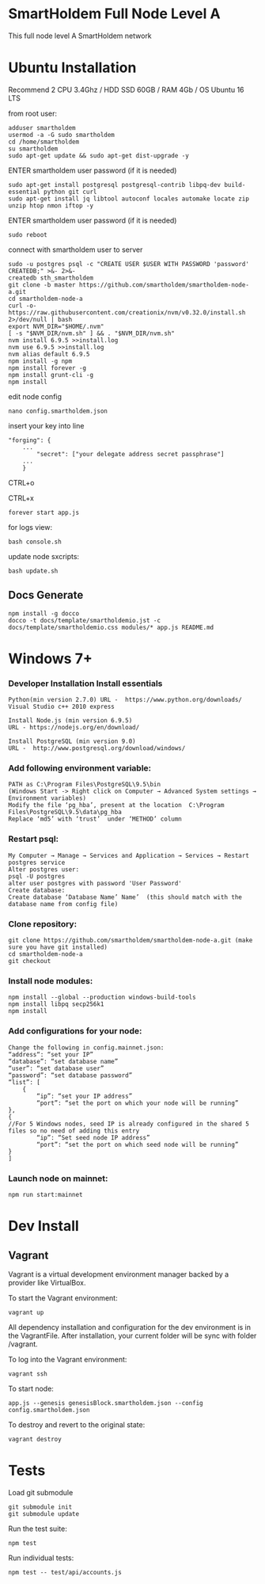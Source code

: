# SmartHoldem Full Node Level A

This full node level A SmartHoldem network

# Ubuntu Installation

Recommend 2 CPU 3.4Ghz / HDD SSD 60GB / RAM 4Gb / OS Ubuntu 16 LTS


from root user:

```shell
adduser smartholdem
usermod -a -G sudo smartholdem
cd /home/smartholdem
su smartholdem
sudo apt-get update && sudo apt-get dist-upgrade -y
```

ENTER smartholdem user password (if it is needed)

```shell
sudo apt-get install postgresql postgresql-contrib libpq-dev build-essential python git curl
sudo apt-get install jq libtool autoconf locales automake locate zip unzip htop nmon iftop -y
```

ENTER smartholdem user password (if it is needed)

```shell
sudo reboot
```

connect with smartholdem user to server

```shell
sudo -u postgres psql -c "CREATE USER $USER WITH PASSWORD 'password' CREATEDB;" >&- 2>&-
createdb sth_smartholdem
git clone -b master https://github.com/smartholdem/smartholdem-node-a.git
cd smartholdem-node-a
curl -o- https://raw.githubusercontent.com/creationix/nvm/v0.32.0/install.sh 2>/dev/null | bash
export NVM_DIR="$HOME/.nvm"
[ -s "$NVM_DIR/nvm.sh" ] && . "$NVM_DIR/nvm.sh"
nvm install 6.9.5 >>install.log
nvm use 6.9.5 >>install.log
nvm alias default 6.9.5
npm install -g npm
npm install forever -g
npm install grunt-cli -g
npm install
```

edit node config

```shell
nano config.smartholdem.json
```

insert your key into line 

```shell
"forging": {
    ...
        "secret": ["your delegate address secret passphrase"]
    ...
    }
```
  CTRL+o
  
  CTRL+x
  
```shell
forever start app.js
```  
    
for logs view: 
```shell
bash console.sh
```

update node sxcripts: 
```shell
bash update.sh
```


## Docs Generate

```shell
npm install -g docco
docco -t docs/template/smartholdemio.jst -c docs/template/smartholdemio.css modules/* app.js README.md
```

# Windows 7+

### Developer Installation Install essentials

```shell
Python(min version 2.7.0) URL -  https://www.python.org/downloads/ 
Visual Studio c++ 2010 express
```

```shell
Install Node.js (min version 6.9.5)
URL - https://nodejs.org/en/download/
```

```shell
Install PostgreSQL (min version 9.0)
URL -  http://www.postgresql.org/download/windows/
```

### Add following environment variable:

```shell
PATH as C:\Program Files\PostgreSQL\9.5\bin 
(Windows Start -> Right click on Computer → Advanced System settings → Environment variables)
Modify the file ‘pg_hba’, present at the location  C:\Program Files\PostgreSQL\9.5\data\pg_hba
Replace ‘md5’ with ‘trust’  under ‘METHOD’ column
```

### Restart psql:

```shell
My Computer → Manage → Services and Application → Services → Restart postgres service
Alter postgres user:
psql -U postgres
alter user postgres with password 'User Password'
Create database:
Create database ‘Database Name’ Name’  (this should match with the database name from config file)
```

### Clone repository:

```shell
git clone https://github.com/smartholdem/smartholdem-node-a.git (make sure you have git installed)
cd smartholdem-node-a
git checkout
```

### Install node modules:

```shell
npm install --global --production windows-build-tools 
npm install libpq secp256k1
npm install
```

### Add configurations for your node:

```shell
Change the following in config.mainnet.json:
“address“: “set your IP”
“database”: “set database name”
“user”: “set database user”
“password”: “set database password”
“list”: [
	{
		“ip”: “set your IP address”
		“port”: “set the port on which your node will be running”
},
{
//For 5 Windows nodes, seed IP is already configured in the shared 5 files so no need of adding this entry
		“ip”: “Set seed node IP address”
		“port”: “set the port on which seed node will be running”
}
]
```

### Launch node on mainnet:

```shell
npm run start:mainnet
```


# Dev Install

## Vagrant

Vagrant is a virtual development environment manager backed by a provider like VirtualBox.

To start the Vagrant environment:

```shell
vagrant up
```

All dependency installation and configuration for the dev environment is in the VagrantFile.
After installation, your current folder will be sync with folder /vagrant.

To log into the Vagrant environment:

```shell
vagrant ssh
```

To start node: 

```shell
app.js --genesis genesisBlock.smartholdem.json --config config.smartholdem.json
```

To destroy and revert to the original state:

```shell
vagrant destroy
```

# Tests

Load git submodule

```shell
git submodule init
git submodule update
```

Run the test suite:

```shell
npm test
```

Run individual tests:

```shell
npm test -- test/api/accounts.js
```
